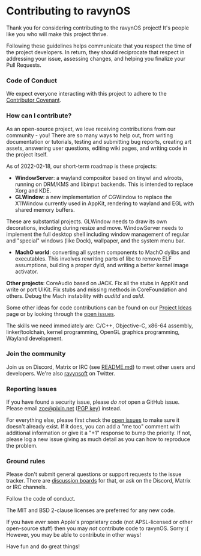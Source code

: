 # Contributing to ravynOS

Thank you for considering contributing to the ravynOS project! It's people like you who will make this project thrive.

Following these guidelines helps communicate that you respect the time of the project developers. In return, they should reciprocate that respect in addressing your issue, assessing changes, and helping you finalize your Pull Requests.

### Code of Conduct

We expect everyone interacting with this project to adhere to the [Contributor Covenant](CODE_OF_CONDUCT.md).

### How can I contribute?

As an open-source project, we love receiving contributions from our community - you! There are so many ways to help out, from writing documentation or tutorials, testing and submitting bug reports, creating art assets, answering user questions, editing wiki pages, and writing code in the project itself.

As of 2022-02-18, our short-term roadmap is these projects:

- **WindowServer**: a wayland compositor based on tinywl and wlroots, running on DRM/KMS and libinput backends. This is intended to replace Xorg and KDE.
- **GLWindow**: a new implementation of CGWindow to replace the X11Window currently used in AppKit, rendering to wayland and EGL with shared memory buffers.

These are substantial projects. GLWindow needs to draw its own decorations, including during resize and move. WindowServer needs to implement the full desktop shell including window management of regular and "special" windows (like Dock), wallpaper, and the system menu bar.

- **MachO world**: converting all system components to MachO dylibs and executables. This involves rewriting parts of libc to remove ELF assumptions, building a proper dyld, and writing a better kernel image activator.

**Other projects**: CoreAudio based on JACK. Fix all the stubs in AppKit and write or port UIKit. Fix stubs and missing methods in CoreFoundation and others. Debug the Mach instability with *auditd* and *asld*. 

Some other ideas for code contributions can be found on our [Project Ideas](https://wiki.ravynos.com/wiki/Project_Ideas) page or by looking through the [open issues](https://github.com/ravynsoft/ravynos/issues).

The skills we need immediately are: C/C++, Objective-C, x86-64 assembly, linker/toolchain, kernel programming, OpenGL graphics programming, Wayland development.


### Join the community

Join us on Discord, Matrix or IRC (see [README.md](README.md)) to meet other users and developers. We're also [ravynsoft](https://twitter.com/ravynsoft) on Twitter.

### Reporting Issues

If you have found a security issue, please _do not_ open a GitHub issue. Please email zoe@pixin.net ([PGP key](https://pixin.net/zoe.asc)) instead.

For everything else, please first check the [open issues](https://github.com/ravynsoft/ravynos/issues) to make sure it doesn't already exist. If it does, you can add a "me too" comment with additional information or give it a "+1" response to bump the priority. If not, please log a new issue giving as much detail as you can how to reproduce the problem.

### Ground rules

Please don't submit general questions or support requests to the issue tracker. There are [discussion boards](https://github.com/ravynsoft/ravynos/discussions) for that, or ask on the Discord, Matrix or IRC channels.

Follow the code of conduct.

The MIT and BSD 2-clause licenses are preferred for any new code.

If you have _ever_ seen Apple's proprietary code (not APSL-licensed or other open-source stuff) then you may *not* contribute code to ravynOS. Sorry :( However, you may be able to contribute in other ways!

Have fun and do great things!
